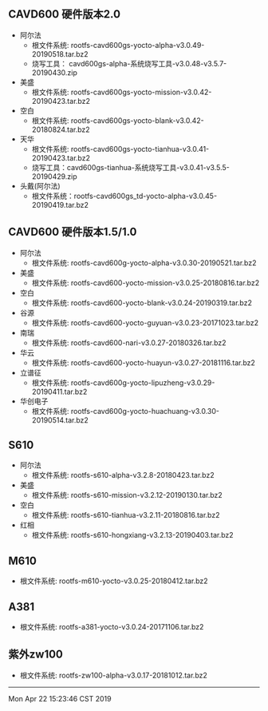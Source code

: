 ## CAVD600 硬件版本2.0
* 阿尔法
	* 根文件系统: rootfs-cavd600gs-yocto-alpha-v3.0.49-20190518.tar.bz2
	* 烧写工具： cavd600gs-alpha-系统烧写工具-v3.0.48-v3.5.7-20190430.zip
* 美盛
	* 根文件系统: rootfs-cavd600gs-yocto-mission-v3.0.42-20190423.tar.bz2
* 空白
	* 根文件系统: rootfs-cavd600gs-yocto-blank-v3.0.42-20180824.tar.bz2
* 天华
	* 根文件系统: rootfs-cavd600gs-yocto-tianhua-v3.0.41-20190423.tar.bz2
	* 烧写工具：cavd600gs-tianhua-系统烧写工具-v3.0.41-v3.5.5-20190429.zip
* 头戴(阿尔法)
	* 根文件系统：rootfs-cavd600gs_td-yocto-alpha-v3.0.45-20190419.tar.bz2

## CAVD600 硬件版本1.5/1.0
* 阿尔法
	* 根文件系统: rootfs-cavd600g-yocto-alpha-v3.0.30-20190521.tar.bz2
* 美盛
	* 根文件系统: rootfs-cavd600-yocto-mission-v3.0.25-20180816.tar.bz2
* 空白
	* 根文件系统: rootfs-cavd600-yocto-blank-v3.0.24-20190319.tar.bz2
* 谷源
	* 根文件系统: rootfs-cavd600-yocto-guyuan-v3.0.23-20171023.tar.bz2
* 南瑞
	* 根文件系统: rootfs-cavd600-nari-v3.0.27-20180326.tar.bz2
* 华云
	* 根文件系统: rootfs-cavd600-yocto-huayun-v3.0.27-20181116.tar.bz2
* 立谱征
	* 根文件系统: rootfs-cavd600g-yocto-lipuzheng-v3.0.29-20190411.tar.bz2
* 华创电子
	* 根文件系统: rootfs-cavd600g-yocto-huachuang-v3.0.30-20190514.tar.bz2
## S610
* 阿尔法
	* 根文件系统: rootfs-s610-alpha-v3.2.8-20180423.tar.bz2
* 美盛
	* 根文件系统: rootfs-s610-mission-v3.2.12-20190130.tar.bz2
* 空白
	* 根文件系统: rootfs-s610-tianhua-v3.2.11-20180816.tar.bz2
* 红相
	* 根文件系统: rootfs-s610-hongxiang-v3.2.13-20190403.tar.bz2

## M610
* 根文件系统: rootfs-m610-yocto-v3.0.25-20180412.tar.bz2

## A381
* 根文件系统: rootfs-a381-yocto-v3.0.24-20171106.tar.bz2

## 紫外zw100
* 根文件系统: rootfs-zw100-alpha-v3.0.17-20181012.tar.bz2

----
Mon Apr 22 15:23:46 CST 2019

